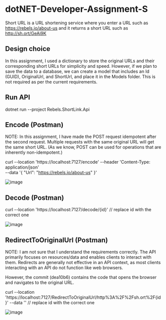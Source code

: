 # dotNET-Developer-Assignment-S
Short URL is a URL shortening service where you enter a URL such as https://rebels.io/about-us and 
it returns a short URL such as http://sh.ort/GeAi9K

## Design choice
In this assignment, I used a dictionary to store the original URLs and their corresponding short URLs for simplicity and speed. However, if we plan to save the data to a database, we can create a model that includes an Id (GUID), OriginalUrl, and ShortUrl, and place it in the Models folder. This is not required as per the current requirements. 

## Run API
dotnet run --project Rebels.ShortLink.Api

## Encode (Postman)

NOTE:
In this assignment, I have made the POST request idempotent after the second request. Multiple requests with the same original URL will get the same short URL. 
(As we know, POST can be used for operations that are inherently non-idempotent.)

curl --location 'https://localhost:7127/encode' --header 'Content-Type: application/json' \
--data '{
    "Url": "https://rebels.io/about-us"
}'

![image](https://github.com/user-attachments/assets/e990492c-27ae-4e5e-a137-c2739a09dc3e)


## Decode (Postman)

curl --location 'https://localhost:7127/decode/{id}' // replace id with the correct one

![image](https://github.com/user-attachments/assets/213f3e5e-1642-4d7b-8f38-101626f30429)


## RedirectToOriginalUrl (Postman)
NOTE: 
I am not sure that I understand the requirements correctly. The API primarily focuses on resources/data and enables clients to interact with them. 
Redirects are generally not effective in an API context, as most clients interacting with an API do not function like web browsers.

However, the commit (dea10b6) contains the code that opens the browser and navigates to the original URL.

curl --location 'https://localhost:7127/RedirectToOriginalUrl/http%3A%2F%2Fsh.ort%2F{id}' --data ''  // replace id with the correct one

![image](https://github.com/user-attachments/assets/f9f0c465-89af-45c0-ae1c-739eedb8df54)
